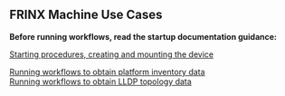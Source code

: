 ## FRINX Machine Use Cases

**Before running workflows, read the startup documentation guidance:**

[Starting procedures, creating and mounting the device](Starting_procedures_and_creating_a_new_device.md)  

[Running workflows to obtain platform inventory data](Running_workflows_to_obtain_platform_inventory_data/use_case_obtain_platform_inventory.md)  
[Running workflows to obtain LLDP topology data](Running_workflows_to_obtain_LLDP_topology_data/Use_case_Obtain_LLDP_Topology.md)  
